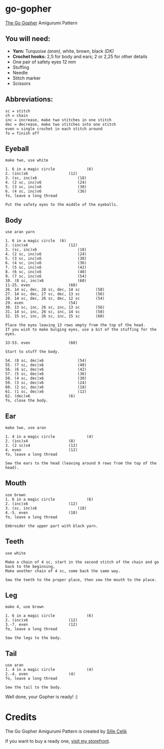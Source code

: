 # go-gopher
[The Go Gopher](https://blog.golang.org/gopher) Amigurumi Pattern

## You will need:
* **Yarn:** Turquoise *(aran)*, white, brown, black *(DK)*
* **Crochet hooks:** 2,5 for body and ears; 2 or 2,25 for other details
* One pair of safety eyes 12 mm
* Stuffing
* Needle
* Stitch marker
* Scissors

## Abbreviations:
```
sc = stitch
ch = chain
inc = increase, make two stitches in one stitch
dec = decrease, make two stitches into one stitch
even = single crochet in each stitch around
fo = finish off
```

## Eyeball
```
make two, use white

1. 6 in a magic circle				(6)
2. (inc)x6					(12)
3. (sc, inc)x6					(18)
4. (2 sc, inc)x6				(24)
5. (3 sc, inc)x6				(30)
6. (4 sc, inc)x6				(36)
fo, leave a long thread

Put the safety eyes to the middle of the eyeballs.
```

## Body
```
use aran yarn

1. 6 in a magic circle	(6)
2. (inc)x6					(12)
3. (sc, inc)x6					(18)
4. (2 sc, inc)x6				(24)
5. (3 sc, inc)x6				(30)
6. (4 sc, inc)x6				(36)
7. (5 sc, inc)x6				(42)
8. (6 sc, inc)x6				(48)
9. (7 sc, inc)x6				(54)
10. (8 sc, inc)x6				(60)
11-25. even					(60)
26. 14 sc, dec, 28 sc, dec, 14 sc		(58)
27. 14 sc, dec, 27 sc, dec, 13 sc		(56)
28. 14 sc, dec, 26 sc, dec, 12 sc		(54)
29. even					(54)
30. 13 sc, inc, 26 sc, inc, 13 sc		(56)
31. 14 sc, inc, 26 sc, inc, 14 sc		(58)
32. 15 sc, inc, 26 sc, inc, 15 sc		(60)

Place the eyes leaving 13 rows empty from the top of the head. 
If you wish to make bulging eyes, use a bit of the stuffing for the eyes.

33-53. even					(60)

Start to stuff the body.

54. (8 sc, dec)x6				(54)
55. (7 sc, dec)x6				(48)
56. (6 sc, dec)x6				(42)
57. (5 sc, dec)x6				(36)
58. (4 sc, dec)x6				(30)
59. (3 sc, dec)x6				(24)
60. (2 sc, dec)x6				(18)
61. (1 sc, dec)x6				(12)
62. (dec)x6					(6)
fo, close the body.
```

## Ear
```
make two, use aran

1. 4 in a magic circle				(4)
2. (inc)x4					(8)
3. (2 sc)x4					(12)
4. even						(12)
fo, leave a long thread

Sew the ears to the head (leaving around 9 rows from the top of the head).
```

## Mouth
```
use brown
1. 6 in a magic circle				(6)
2. (inc)x6					(12)
3. (sc, inc)x6					(18)
4.-5. even					(18)
fo, leave a long thread

Embroider the upper part with black yarn.
```

## Teeth
```
use white

Make a chain of 4 sc, start in the second stitch of the chain and go back to the beginning, 
Make another chain of 4 sc, come back the same way. 

Sew the teeth to the proper place, then sew the mouth to the place.
```

## Leg
```
make 4, use brown

1. 6 in a magic circle				(6)
2. (inc)x6					(12)
3.-7. even					(12)
fo, leave a long thread

Sew the legs to the body.
```

## Tail
```
use aran
1. 4 in a magic circle				(4)
2.-4. even					(4)
fo, leave a long thread

Sew the tail to the body.
```

Well done, your Gopher is ready! :)

# Credits

The Go Gopher Amigurumi Pattern is created by [Sille Celik](https://www.instagram.com/sille_handicraft/)

If you want to buy a ready one, [visit my storefront](https://www.amazon.co.uk/handmade/sille).
